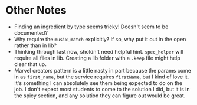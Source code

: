 # Other Notes

* Finding an ingredient by type seems tricky! Doesn't seem to be documented?
* Why require the `musix_match` explicitly? If so, why put it out in the open rather than in lib?
* Thinking through last now, sholdn't need helpful hint. `spec_helper` will require all files in lib. Creating a lib folder with a `.keep` file might help clear that up.
* Marvel creators pattern is a little nasty in part because the params come in as `first_name`, but the service requires `firstName`, but I kind of love it. It's something I can absolutely see them being expected to do on the job. I don't expect most students to come to the solution I did, but it is in the spicy section, and any solution they can figure out would be great.
